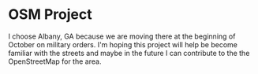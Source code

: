 # OSM Project

I choose Albany, GA because we are moving there at the beginning of October on military orders. I'm hoping this project will help be become familiar with the streets and maybe in the future I can contribute to the the OpenStreetMap for the area. 
